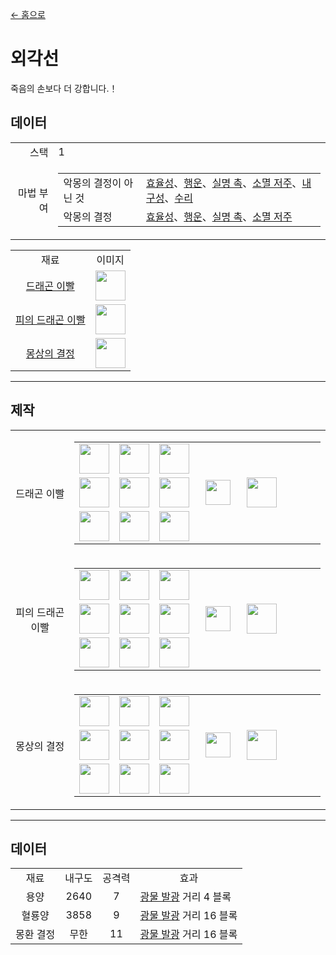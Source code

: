 [← 홈으로](../)
# 외각선
죽음의 손보다 더 강합니다.！

## 데이터
<table>
    <tr><td align="end">스택</td><td>1</td></tr>
    <tr><td align="end">마법 부여</td><td>
        <table>
            <tr><td>악몽의 결정이 아닌 것</td><td><a href="https://minecraft.fandom.com/zh/wiki/효율성">효율성</a>、<a href="https://minecraft.fandom.com/zh/wiki/행운">행운</a>、<a href="https://minecraft.fandom.com/zh/wiki/실명_촉">실명 촉</a>、<a href="https://minecraft.fandom.com/zh/wiki/소멸_저주">소멸 저주</a>、<a href="https://minecraft.fandom.com/zh/wiki/내구성">내구성</a>、<a href="https://minecraft.fandom.com/zh/wiki/수리">수리</a></td></tr>
            <tr><td>악몽의 결정</td><td><a href="https://minecraft.fandom.com/zh/wiki/효율성">효율성</a>、<a href="https://minecraft.fandom.com/zh/wiki/행운">행운</a>、<a href="https://minecraft.fandom.com/zh/wiki/실명_촉">실명 촉</a>、<a href="https://minecraft.fandom.com/zh/wiki/소멸_저주">소멸 저주</a></td></tr>
        </table>
    </td></tr>
</table>
<table>
    <tr><td align="center">재료</td><td align="center">이미지</td></tr>
    <tr><td align="center"><a href="dragon_tooth.md">드래곤 이빨</a></td><td><img src="https://i.imgur.com/8Az4lnz.png" height="48"/></td></tr>
    <tr><td align="center"><a href="dragon_blood_tooth.md">피의 드래곤 이빨</a></td><td><img src="https://i.imgur.com/JNU7eKp.png" height="48"/></td></tr>
    <tr><td align="center"><a href="nightmare_crystal.md">몽상의 결정</a></td><td><img src="https://i.imgur.com/lHvmvzX.png" height="48"/></td></tr>
</table>

---

## 제작
<table>
    <tr>
        <td align="center">드래곤 이빨</td>
        <td>
            <table>
                <tr><td><img src="https://i.imgur.com/ZJn6ZOj.png" width="48"/></td><td><img src="https://i.imgur.com/ZJn6ZOj.png" width="48"/></td><td><img src="https://i.imgur.com/ZJn6ZOj.png" width="48"/></td><td colspan="3"></td></tr>
                <tr><td><img src="https://i.imgur.com/wl43BjZ.png" width="48"/></td><td><img src="https://i.imgur.com/hhnlgTn.png" width="48"/></td><td><img src="https://i.imgur.com/wl43BjZ.png" width="48"/></td><td width="70" align="center"><img src="https://i.imgur.com/VE0KqIE.png" width="40"/></td><td><img src="https://i.imgur.com/8Az4lnz.png" width="48"/></td><td width="70"></td></tr>
                <tr><td><img src="https://i.imgur.com/wl43BjZ.png" width="48"/></td><td><img src="https://i.imgur.com/hhnlgTn.png" width="48"/></td><td><img src="https://i.imgur.com/wl43BjZ.png" width="48"/></td><td colspan="3"></td></tr>
            </table>
        </td>
    </tr>
    <tr>
        <td align="center">피의 드래곤 이빨</td>
        <td>
            <table>
                <tr><td><img src="https://i.imgur.com/DWX8hfU.png" width="48"/></td><td><img src="https://i.imgur.com/DWX8hfU.png" width="48"/></td><td><img src="https://i.imgur.com/DWX8hfU.png" width="48"/></td><td colspan="3"></td></tr>
                <tr><td><img src="https://i.imgur.com/wl43BjZ.png" width="48"/></td><td><img src="https://i.imgur.com/IWZz8YM.png" width="48"/></td><td><img src="https://i.imgur.com/wl43BjZ.png" width="48"/></td><td width="70" align="center"><img src="https://i.imgur.com/VE0KqIE.png" width="40"/></td><td><img src="https://i.imgur.com/JNU7eKp.png" width="48"/></td><td width="70"></td></tr>
                <tr><td><img src="https://i.imgur.com/wl43BjZ.png" width="48"/></td><td><img src="https://i.imgur.com/IWZz8YM.png" width="48"/></td><td><img src="https://i.imgur.com/wl43BjZ.png" width="48"/></td><td colspan="3"></td></tr>
            </table>
        </td>
    </tr>
    <tr>
        <td align="center">몽상의 결정</td>
        <td>
            <table>
                <tr><td><img src="https://i.imgur.com/pivPa8U.png" width="48"/></td><td><img src="https://i.imgur.com/pivPa8U.png" width="48"/></td><td><img src="https://i.imgur.com/pivPa8U.png" width="48"/></td><td colspan="3"></td></tr>
                <tr><td><img src="https://i.imgur.com/wl43BjZ.png" width="48"/></td><td><img src="https://i.imgur.com/DWX8hfU.png" width="48"/></td><td><img src="https://i.imgur.com/wl43BjZ.png" width="48"/></td><td width="70" align="center"><img src="https://i.imgur.com/VE0KqIE.png" width="40"/></td><td><img src="https://i.imgur.com/lHvmvzX.png" width="48"/></td><td width="70"></td></tr>
                <tr><td><img src="https://i.imgur.com/wl43BjZ.png" width="48"/></td><td><img src="https://i.imgur.com/DWX8hfU.png" width="48"/></td><td><img src="https://i.imgur.com/wl43BjZ.png" width="48"/></td><td colspan="3"></td></tr>
            </table>
        </td>
    </tr>
</table>

---

## 데이터

<table>
    <tr><td align="center">재료</td><td align="center">내구도</td><td align="center">공격력</td><td align="center">효과</td></tr>
    <tr><td align="center">용양</td><td align="center">2640</td><td align="center">7</td><td><a href="../feature/ore_glowing.md">광물 발광</a> 거리 4 블록</td></tr>
    <tr><td align="center">혈룡양</td><td align="center">3858</td><td align="center">9</td><td><a href="../feature/ore_glowing.md">광물 발광</a> 거리 16 블록</td></tr>
    <tr><td align="center">몽환 결정</td><td align="center">무한</td><td align="center">11</td><td><a href="../feature/ore_glowing.md">광물 발광</a> 거리 16 블록</td></tr>
</table>

